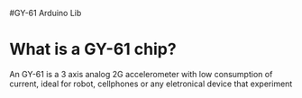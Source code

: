 #GY-61 Arduino Lib

# What is a GY-61 chip?

An GY-61 is a 3 axis analog 2G accelerometer with low consumption of current, ideal for robot, cellphones or any eletronical device that experiment 
